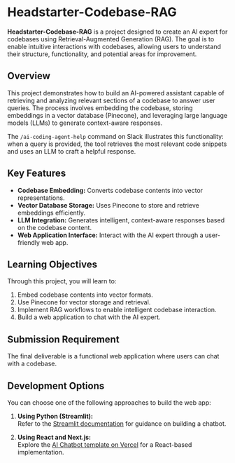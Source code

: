 # Headstarter-Codebase-RAG

**Headstarter-Codebase-RAG** is a project designed to create an AI expert for codebases using Retrieval-Augmented Generation (RAG). The goal is to enable intuitive interactions with codebases, allowing users to understand their structure, functionality, and potential areas for improvement.

## Overview

This project demonstrates how to build an AI-powered assistant capable of retrieving and analyzing relevant sections of a codebase to answer user queries. The process involves embedding the codebase, storing embeddings in a vector database (Pinecone), and leveraging large language models (LLMs) to generate context-aware responses.

The `/ai-coding-agent-help` command on Slack illustrates this functionality: when a query is provided, the tool retrieves the most relevant code snippets and uses an LLM to craft a helpful response.

## Key Features

- **Codebase Embedding:** Converts codebase contents into vector representations.
- **Vector Database Storage:** Uses Pinecone to store and retrieve embeddings efficiently.
- **LLM Integration:** Generates intelligent, context-aware responses based on the codebase content.
- **Web Application Interface:** Interact with the AI expert through a user-friendly web app.

## Learning Objectives

Through this project, you will learn to:

1. Embed codebase contents into vector formats.
2. Use Pinecone for vector storage and retrieval.
3. Implement RAG workflows to enable intelligent codebase interaction.
4. Build a web application to chat with the AI expert.

## Submission Requirement

The final deliverable is a functional web application where users can chat with a codebase.

## Development Options

You can choose one of the following approaches to build the web app:

1. **Using Python (Streamlit):**  
   Refer to the [Streamlit documentation](https://streamlit.io) for guidance on building a chatbot.

2. **Using React and Next.js:**  
   Explore the [AI Chatbot template on Vercel](https://vercel.com/templates) for a React-based implementation.
